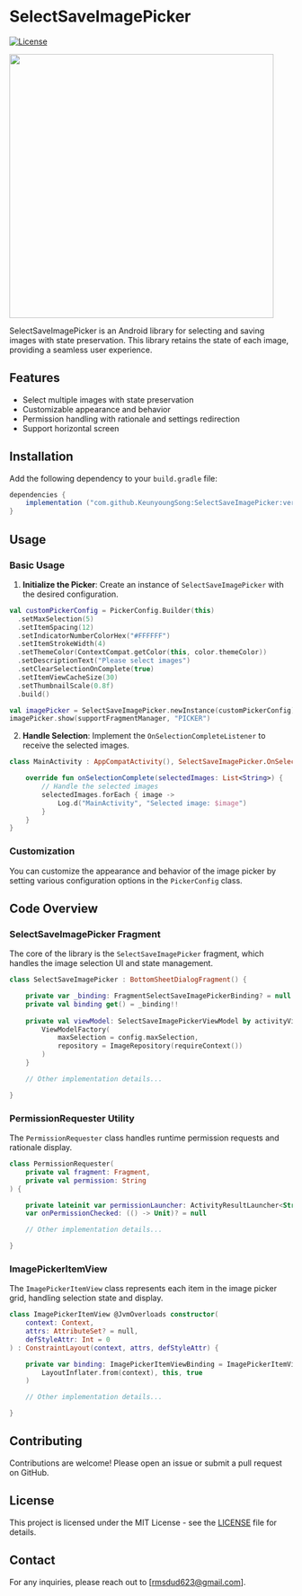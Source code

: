 # SelectSaveImagePicker

[![License](https://img.shields.io/badge/license-MIT-blue.svg)](LICENSE)

<img src="https://github.com/KeunyoungSong/SelectSaveImagePicker/assets/84883277/246bf62e-2761-4469-9d08-89faffc4c866" height="470"/>

SelectSaveImagePicker is an Android library for selecting and saving images with state preservation. This library retains the state of each image, providing a seamless user experience.

## Features

- Select multiple images with state preservation
- Customizable appearance and behavior
- Permission handling with rationale and settings redirection
- Support horizontal screen

## Installation

Add the following dependency to your `build.gradle` file:

```gradle
dependencies {
    implementation ("com.github.KeunyoungSong:SelectSaveImagePicker:version")
}
```

## Usage

### Basic Usage

1. **Initialize the Picker**: Create an instance of `SelectSaveImagePicker` with the desired configuration.

```kotlin
val customPickerConfig = PickerConfig.Builder(this)
  .setMaxSelection(5)
  .setItemSpacing(12)
  .setIndicatorNumberColorHex("#FFFFFF")
  .setItemStrokeWidth(4)
  .setThemeColor(ContextCompat.getColor(this, color.themeColor))
  .setDescriptionText("Please select images")
  .setClearSelectionOnComplete(true)
  .setItemViewCacheSize(30)
  .setThumbnailScale(0.8f)
  .build()

val imagePicker = SelectSaveImagePicker.newInstance(customPickerConfig)
imagePicker.show(supportFragmentManager, "PICKER")
```

2. **Handle Selection**: Implement the `OnSelectionCompleteListener` to receive the selected images.

```kotlin
class MainActivity : AppCompatActivity(), SelectSaveImagePicker.OnSelectionCompleteListener {

    override fun onSelectionComplete(selectedImages: List<String>) {
        // Handle the selected images
        selectedImages.forEach { image ->
            Log.d("MainActivity", "Selected image: $image")
        }
    }
}
```

### Customization

You can customize the appearance and behavior of the image picker by setting various configuration options in the `PickerConfig` class.

## Code Overview

### SelectSaveImagePicker Fragment

The core of the library is the `SelectSaveImagePicker` fragment, which handles the image selection UI and state management.

```kotlin
class SelectSaveImagePicker : BottomSheetDialogFragment() {

    private var _binding: FragmentSelectSaveImagePickerBinding? = null
    private val binding get() = _binding!!
    
    private val viewModel: SelectSaveImagePickerViewModel by activityViewModels {
        ViewModelFactory(
            maxSelection = config.maxSelection,
            repository = ImageRepository(requireContext())
        )
    }

    // Other implementation details...

}
```

### PermissionRequester Utility

The `PermissionRequester` class handles runtime permission requests and rationale display.

```kotlin
class PermissionRequester(
    private val fragment: Fragment,
    private val permission: String
) {

    private lateinit var permissionLauncher: ActivityResultLauncher<String>
    var onPermissionChecked: (() -> Unit)? = null

    // Other implementation details...

}
```

### ImagePickerItemView

The `ImagePickerItemView` class represents each item in the image picker grid, handling selection state and display.

```kotlin
class ImagePickerItemView @JvmOverloads constructor(
    context: Context,
    attrs: AttributeSet? = null,
    defStyleAttr: Int = 0
) : ConstraintLayout(context, attrs, defStyleAttr) {

    private var binding: ImagePickerItemViewBinding = ImagePickerItemViewBinding.inflate(
        LayoutInflater.from(context), this, true
    )

    // Other implementation details...

}
```

## Contributing

Contributions are welcome! Please open an issue or submit a pull request on GitHub.

## License

This project is licensed under the MIT License - see the [LICENSE](LICENSE) file for details.

## Contact

For any inquiries, please reach out to [rmsdud623@gmail.com].
